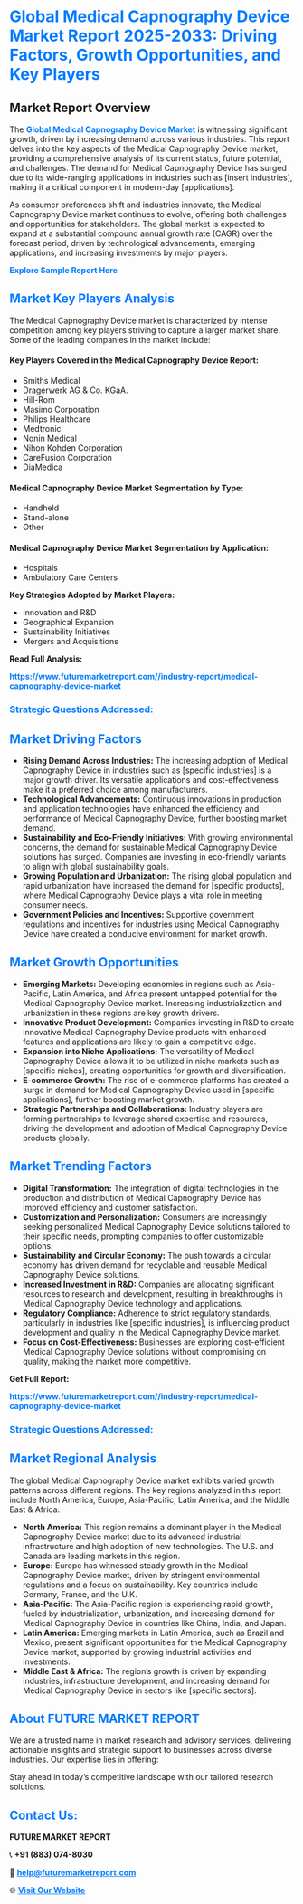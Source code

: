 <h1 style="color: #007BFF;">Global Medical Capnography Device Market Report 2025-2033: Driving Factors, Growth Opportunities, and Key Players</h1>

<section id="overview">
<h2>Market Report Overview</h2>
<p>The <a href="https://www.futuremarketreport.com//industry-report/medical-capnography-device-market" style="color: #007BFF; text-decoration: none;"><strong>Global Medical Capnography Device Market</strong></a> is witnessing significant growth, driven by increasing demand across various industries. This report delves into the key aspects of the Medical Capnography Device market, providing a comprehensive analysis of its current status, future potential, and challenges. The demand for Medical Capnography Device has surged due to its wide-ranging applications in industries such as [insert industries], making it a critical component in modern-day [applications].</p>
<p>As consumer preferences shift and industries innovate, the Medical Capnography Device market continues to evolve, offering both challenges and opportunities for stakeholders. The global market is expected to expand at a substantial compound annual growth rate (CAGR) over the forecast period, driven by technological advancements, emerging applications, and increasing investments by major players.</p>
</section>

<section id="overview">
<p><a href="https://www.futuremarketreport.com//request-sample/reportId=59548" style="color: #007BFF; text-decoration: none;"><strong>Explore Sample Report Here</strong></a></p>
</section>

<section id="key-players">
<h2 style="color: #007BFF;">Market Key Players Analysis</h2>
<p>The Medical Capnography Device market is characterized by intense competition among key players striving to capture a larger market share. Some of the leading companies in the market include:</p>
<h4>Key Players Covered in the Medical Capnography Device Report:</h4>
<ul><li>Smiths Medical</li><li>Dragerwerk AG &amp; Co. KGaA.</li><li>Hill-Rom</li><li>Masimo Corporation</li><li>Philips Healthcare</li><li>Medtronic</li><li>Nonin Medical</li><li>Nihon Kohden Corporation</li><li>CareFusion Corporation</li><li>DiaMedica</li></ul>
<h4>Medical Capnography Device Market Segmentation by Type:</h4>
<ul><li>Handheld</li><li>Stand-alone</li><li>Other</li></ul>

<h4>Medical Capnography Device Market Segmentation by Application:</h4>
<ul><li>Hospitals</li><li>Ambulatory Care Centers</li></ul>
<p><strong>Key Strategies Adopted by Market Players:</strong></p>
<ul>
<li>Innovation and R&D</li>
<li>Geographical Expansion</li>
<li>Sustainability Initiatives</li>
<li>Mergers and Acquisitions</li>
</ul>
</section>

<section>
<p><strong>Read Full Analysis: </strong></p><a href="https://www.futuremarketreport.com//industry-report/medical-capnography-device-market" style="color: #007BFF; text-decoration: none;"><strong>https://www.futuremarketreport.com//industry-report/medical-capnography-device-market</strong></a>
<h3 style="color: #007BFF;">Strategic Questions Addressed:</h3>
</section>

<section id="driving-factors">
<h2 style="color: #007BFF;">Market Driving Factors</h2>
<ul>
<li><strong>Rising Demand Across Industries:</strong> The increasing adoption of Medical Capnography Device in industries such as [specific industries] is a major growth driver. Its versatile applications and cost-effectiveness make it a preferred choice among manufacturers.</li>
<li><strong>Technological Advancements:</strong> Continuous innovations in production and application technologies have enhanced the efficiency and performance of Medical Capnography Device, further boosting market demand.</li>
<li><strong>Sustainability and Eco-Friendly Initiatives:</strong> With growing environmental concerns, the demand for sustainable Medical Capnography Device solutions has surged. Companies are investing in eco-friendly variants to align with global sustainability goals.</li>
<li><strong>Growing Population and Urbanization:</strong> The rising global population and rapid urbanization have increased the demand for [specific products], where Medical Capnography Device plays a vital role in meeting consumer needs.</li>
<li><strong>Government Policies and Incentives:</strong> Supportive government regulations and incentives for industries using Medical Capnography Device have created a conducive environment for market growth.</li>
</ul>
</section>

<section id="growth-opportunities">
<h2 style="color: #007BFF;">Market Growth Opportunities</h2>
<ul>
<li><strong>Emerging Markets:</strong> Developing economies in regions such as Asia-Pacific, Latin America, and Africa present untapped potential for the Medical Capnography Device market. Increasing industrialization and urbanization in these regions are key growth drivers.</li>
<li><strong>Innovative Product Development:</strong> Companies investing in R&D to create innovative Medical Capnography Device products with enhanced features and applications are likely to gain a competitive edge.</li>
<li><strong>Expansion into Niche Applications:</strong> The versatility of Medical Capnography Device allows it to be utilized in niche markets such as [specific niches], creating opportunities for growth and diversification.</li>
<li><strong>E-commerce Growth:</strong> The rise of e-commerce platforms has created a surge in demand for Medical Capnography Device used in [specific applications], further boosting market growth.</li>
<li><strong>Strategic Partnerships and Collaborations:</strong> Industry players are forming partnerships to leverage shared expertise and resources, driving the development and adoption of Medical Capnography Device products globally.</li>
</ul>
</section>

<section id="trending-factors">
<h2 style="color: #007BFF;">Market Trending Factors</h2>
<ul>
<li><strong>Digital Transformation:</strong> The integration of digital technologies in the production and distribution of Medical Capnography Device has improved efficiency and customer satisfaction.</li>
<li><strong>Customization and Personalization:</strong> Consumers are increasingly seeking personalized Medical Capnography Device solutions tailored to their specific needs, prompting companies to offer customizable options.</li>
<li><strong>Sustainability and Circular Economy:</strong> The push towards a circular economy has driven demand for recyclable and reusable Medical Capnography Device solutions.</li>
<li><strong>Increased Investment in R&D:</strong> Companies are allocating significant resources to research and development, resulting in breakthroughs in Medical Capnography Device technology and applications.</li>
<li><strong>Regulatory Compliance:</strong> Adherence to strict regulatory standards, particularly in industries like [specific industries], is influencing product development and quality in the Medical Capnography Device market.</li>
<li><strong>Focus on Cost-Effectiveness:</strong> Businesses are exploring cost-efficient Medical Capnography Device solutions without compromising on quality, making the market more competitive.</li>
</ul>
</section>

<section>
<p><strong>Get Full Report: </strong></p><a href="https://www.futuremarketreport.com//industry-report/medical-capnography-device-market" style="color: #007BFF; text-decoration: none;"><strong>https://www.futuremarketreport.com//industry-report/medical-capnography-device-market</strong></a>
<h3 style="color: #007BFF;">Strategic Questions Addressed:</h3>
</section>


<section id="regional-analysis">
<h2 style="color: #007BFF;">Market Regional Analysis</h2>
<p>The global Medical Capnography Device market exhibits varied growth patterns across different regions. The key regions analyzed in this report include North America, Europe, Asia-Pacific, Latin America, and the Middle East & Africa:</p>
<ul>
<li><strong>North America:</strong> This region remains a dominant player in the Medical Capnography Device market due to its advanced industrial infrastructure and high adoption of new technologies. The U.S. and Canada are leading markets in this region.</li>
<li><strong>Europe:</strong> Europe has witnessed steady growth in the Medical Capnography Device market, driven by stringent environmental regulations and a focus on sustainability. Key countries include Germany, France, and the U.K.</li>
<li><strong>Asia-Pacific:</strong> The Asia-Pacific region is experiencing rapid growth, fueled by industrialization, urbanization, and increasing demand for Medical Capnography Device in countries like China, India, and Japan.</li>
<li><strong>Latin America:</strong> Emerging markets in Latin America, such as Brazil and Mexico, present significant opportunities for the Medical Capnography Device market, supported by growing industrial activities and investments.</li>
<li><strong>Middle East & Africa:</strong> The region’s growth is driven by expanding industries, infrastructure development, and increasing demand for Medical Capnography Device in sectors like [specific sectors].</li>
</ul>
</section>

<footer>
<h2 style="color: #007BFF;">About FUTURE MARKET REPORT</h2>
<p>We are a trusted name in market research and advisory services, delivering actionable insights and strategic support to businesses across diverse industries. Our expertise lies in offering:</p>

<p>Stay ahead in today’s competitive landscape with our tailored research solutions.</p>

<h2 style="color: #007BFF;">Contact Us:</h2>
<p><strong>FUTURE MARKET REPORT</strong></p>
<p>📞 <strong>+91 (883) 074-8030</strong></p>
<p>📧 <strong><a href="mailto:help@futuremarketreport.com" style="color: #007BFF;">help@futuremarketreport.com</a></strong></p>
<p>🌐 <strong><a href="https://www.futuremarketreport.com/" style="color: #007BFF;">Visit Our Website</a></strong></p>
</footer>